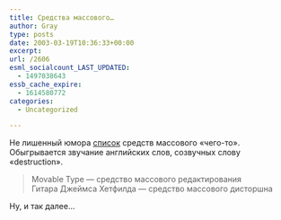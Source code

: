 ```yaml
---
title: Средства массового…
author: Gray
type: posts
date: 2003-03-19T10:36:33+00:00
excerpt:
url: /2606
esml_socialcount_LAST_UPDATED:
  - 1497038643
essb_cache_expire:
  - 1614580772
categories:
  - Uncategorized

---
```








Не лишенный юмора <a href="http://www.tc.umn.edu/~gigl0002/mtarchives/000547.html#000547" target="_blank">список</a> средств массового &#171;чего-то&#187;. Обыгрывается звучание английских слов, созвучных слову &#171;destruction&#187;.

> Movable Type &#8212; средство массового редактирования  
> Гитара Джеймса Хетфилда &#8212; средство массового дисторшна

Ну, и так далее&#8230;